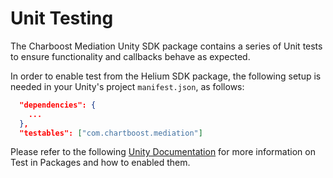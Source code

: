 # Unit Testing
The Charboost Mediation Unity SDK package contains a series of Unit tests to ensure functionality and callbacks behave as expected.

In order to enable test from the Helium SDK package, the following setup is needed in your Unity's project `manifest.json`, as follows:

```json
  "dependencies": {
    ...
  },
  "testables": ["com.chartboost.mediation"]
```

Please refer to the following [Unity Documentation](https://docs.unity3d.com/Manual/cus-tests.html) for more information on Test in Packages and how to enabled them.
